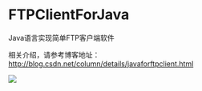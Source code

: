 # FTPClientForJava
 Java语言实现简单FTP客户端软件 

相关介绍，请参考博客地址：
http://blog.csdn.net/column/details/javaforftpclient.html

![](http://img.blog.csdn.net/20130730221427515)
